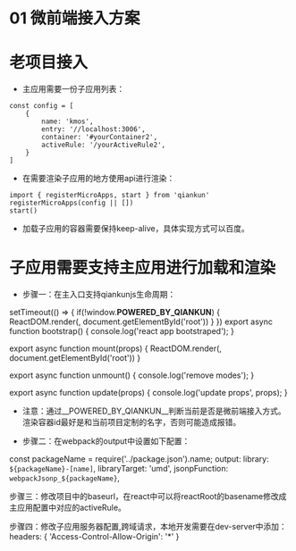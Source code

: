 # 01 微前端接入方案

# 老项目接入
 - 主应用需要一份子应用列表：
```
const config = [
    {
        name: 'kmos',
        entry: '//localhost:3006',
        container: '#yourContainer2',
        activeRule: '/yourActiveRule2',
    }
]
```

 - 在需要渲染子应用的地方使用api进行渲染：


```
import { registerMicroApps, start } from 'qiankun'
registerMicroApps(config || [])
start()
```
- 加载子应用的容器需要保持keep-alive，具体实现方式可以百度。

# 子应用需要支持主应用进行加载和渲染
- 步骤一：在主入口支持qiankunjs生命周期：

setTimeout(() => {
  if(!window.__POWERED_BY_QIANKUN__) {
    ReactDOM.render(<App />, document.getElementById('root'))
  }
})
export async function bootstrap() {
  console.log('react app bootstraped');
}

export async function mount(props) {
  ReactDOM.render(<App />, document.getElementById('root'))
}

export async function unmount() {
  console.log('remove modes');
}

export async function update(props) {
  console.log('update props', props);
}
- 注意：通过__POWERED_BY_QIANKUN__判断当前是否是微前端接入方式。渲染容器id最好是和当前项目定制的名字，否则可能造成报错。


- 步骤二：在webpack的output中设置如下配置：

const packageName = require('../package.json').name;
output:
library: `${packageName}-[name]`,
libraryTarget: 'umd',
jsonpFunction: `webpackJsonp_${packageName}`,


步骤三：修改项目中的baseurl，在react中可以将reactRoot的basename修改成主应用配置中对应的activeRule。


步骤四：修改子应用服务器配置,跨域请求，本地开发需要在dev-server中添加：
headers: {
'Access-Control-Allow-Origin': '*'
}